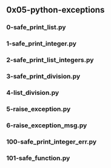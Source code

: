 ## 0x05-python-exceptions
### 0-safe_print_list.py
### 1-safe_print_integer.py
### 2-safe_print_list_integers.py
### 3-safe_print_division.py
### 4-list_division.py
### 5-raise_exception.py
### 6-raise_exception_msg.py
### 100-safe_print_integer_err.py
### 101-safe_function.py
